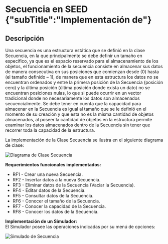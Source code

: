 # Secuencia en SEED {"subTitle":"Implementación de"}

## Descripción

Una secuencia es una estructura estática que se definió en la clase Secuencia, en la que principalmente se debe definir un tamaño en especifico, ya que es el espacio reservado para el almacenamiento de los objetos, el funcionamiento de la secuencia consiste en almacenar sus datos de manera consecutiva en sus posiciones que comienzan desde (0) hasta (el tamaño definido – 1), de manera que en esta estructura los datos no se encuentran ordenados y entre la primera posición de la Secuencia (posición cero) y la última posición (última posición donde exista un dato) no se encuentran posiciones nulas, lo que si puede ocurrir en un vector tradicional donde no necesariamente los datos son almacenados secuencialmente. Se debe tener en cuenta que la capacidad para almacenar en la Secuencia es igual al tamaño que se le definió en el momento de su creación y que esta no es la misma cantidad de objetos almacenados, al poseer la cantidad de objetos en la estructura permite examinar los datos almacenados dentro de la Secuencia sin tener que recorrer toda la capacidad de la estructura.  

La implementación de la Clase Secuencia se ilustra en el siguiente diagrama de clase:  
  

![Diagrama de Clase Secuencia](/assets/images/sequence/Secuencia_10.jpg)

  
**Requerimientos funcionales implementados:**  
- RF1 - Crear una nueva Secuencia.  
- RF2 - Insertar datos a la nueva Secuencia.  
- RF3 - Eliminar datos de la Secuencia (Vaciar la Secuencia).  
- RF4 - Editar datos de la Secuencia.  
- RF5 - Consultar datos de la Secuencia.  
- RF6 - Conocer el tamaño de la Secuencia.  
- RF7 - Conocer la capacidad de la Secuencia.  
- RF8 - Conocer los datos de la Secuencia.  
  
**Implementación de un Simulador:**  
El Simulador posee las operaciones indicadas por su menú de opciones:  
  

![Simulado de Secuencia](/assets/images/sequence/Secuencia_11.jpg)